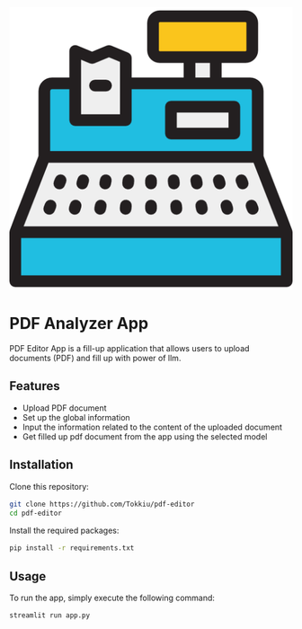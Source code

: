 ![Logo](img/logo1.png "Logo")

# PDF Analyzer App

PDF Editor App is a fill-up application that allows users to upload documents (PDF) and fill up with power of llm.

## Features

- Upload PDF document
- Set up the global information
- Input the information related to the content of the uploaded document
- Get filled up pdf document from the app using the selected model

## Installation

Clone this repository:

```bash
git clone https://github.com/Tokkiu/pdf-editor
cd pdf-editor
```

Install the required packages:

```bash
pip install -r requirements.txt
```

## Usage
To run the app, simply execute the following command:

```bash
streamlit run app.py
```
